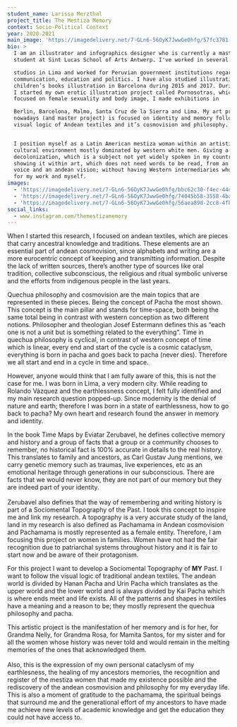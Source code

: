 ```yaml
---
student_name: Larissa Merzthal
project_title: The Mestiza Memory
context: Socio-Political Context
year: 2020-2021
main_image: 'https://imagedelivery.net/7-GLn6-56OyK7JwwGe0hfg/57fc3781-be8a-4ab9-70df-5d64086faf00'
bio: >
  I am an illustrator and infographics designer who is currently a master’s
  student at Sint Lucas School of Arts Antwerp. I've worked in several editorial

  studios in Lima and worked for Peruvian government institutions regarding
  communication, education and politics. I have also studied illustration and
  children’s books illustration in Barcelona during 2015 and 2017. During 2018,
  I started my own erotic illustration project called Pornosotras, which was
  focused on female sexuality and body image, I made exhibitions in

  Berlin, Barcelona, Malmo, Santa Cruz de la Sierra and Lima. My art practice
  nowadays (and master project) is focused on identity and memory following the
  visual logic of Andean textiles and it’s cosmovision and philosophy.


  I position myself as a Latin American mestiza woman within an artistic
  cultural environment mostly dominated by western white men. Giving a voice to
  decolonization, which is a subject not yet widely spoken in my country and
  showing it within art, which does not need words to be read, from an original
  voice and an andean vision; without having Western intermediaries who speak
  for my work and myself.
images:
  - 'https://imagedelivery.net/7-GLn6-56OyK7JwwGe0hfg/bbc62c30-f4ec-44de-d14a-94b375583400'
  - 'https://imagedelivery.net/7-GLn6-56OyK7JwwGe0hfg/74045b58-3558-4ba9-6862-7b152fc27a00'
  - 'https://imagedelivery.net/7-GLn6-56OyK7JwwGe0hfg/56aea89d-2cc8-4fbd-be50-203fd1319600'
social_links:
  - www.instagram.com/themestizamemory
---
```

When I started this research, I focused on andean textiles, which are pieces that carry ancestral knowledge and traditions. These elements are an essential part of andean cosmovision, since alphabets and writing are a more eurocentric concept of keeping and transmitting information. Despite the lack of written sources, there’s another type of sources like oral tradition, collective subconscious, the religious and ritual symbolic universe and the efforts from indigenous people in the last years.

Quechua philosophy and cosmovision are the main topics that are represented in these pieces. Being the concept of Pacha the most shown. This concept is the main pillar and stands for time-space, both being the same total being in contrast with western conception as two different notions. Philosopher and theologian Josef Estermann defines this as “each one is not a unit but is something related to the everything”. Time in quechua philosophy is cyclical, in contrast of western concept of time which is linear, every end and start of the cycle is a cosmic cataclysm, everything is born in pacha and goes back to pacha (never dies). Therefore we all start and end in a cycle in time and space.

However, anyone would think that I am fully aware of this, this is not the case for me. I was born in Lima, a very modern city. While reading to Rolando Vázquez and the earthlessness concept, I felt fully identified and my main research question popped-up. Since modernity is the denial of nature and earth; therefore I was born in a state of earthlessness, how to go back to pacha? My own heart and research found the answer in memory and identity.

In the book Time Maps by Eviatar Zerubavel, he defines collective memory and history and a group of facts that a group or a community chooses to remember, no historical fact is 100% accurate in details to the real history. This translates to family and ancestors, as Carl Gustav Jung mentions, we carry genetic memory such as traumas, live experiences, etc as an emotional heritage through generations in our subconscious. There are facts that we would never know, they are not part of our memory but they are indeed part of your identity.\
\
Zerubavel also defines that the way of remembering and writing history is part of a Sociomental Topography of the Past. I took this concept to inspire me and link my research. A topography is a very accurate study of the land, land in my research is also defined as Pachamama in Andean cosmovision and Pachamama is mostly represented as a female entity. Therefore, I am focusing this project on women in families. Women have not had the fair recognition due to patriarchal systems throughout history and it is fair to start now and be aware of their protagonism.

For this project I want to develop a Sociomental Topography of **MY** Past. I want to follow the visual logic of traditional andean textiles. The andean world is divided by Hanan Pacha and Urin Pacha which translates as the upper world and the lower world and is always divided by Kai Pacha which is where ends meet and life exists. All of the patterns and shapes in textiles have a meaning and a reason to be; they mostly represent the quechua philosophy and pacha.

This artistic project is the manifestation of her memory and is for her, for Grandma Nelly, for Grandma Rosa, for Mamita Santos, for my sister and for all the women whose history was never told and would remain in the melting memories of the ones that acknowledged them.\
\
Also, this is the expression of my own personal cataclysm of my earthlesness, the healing of my ancestors memories, the recognition and register of the mestiza women that made my existence possible and the rediscovery of the andean cosmovision and philosophy for my everyday life. This is also a moment of gratitude to the pachamama, the spiritual beings that surround me and the generational effort of my ancestors to have made me achieve new levels of academic knowledge and get the education they could not have access to.

